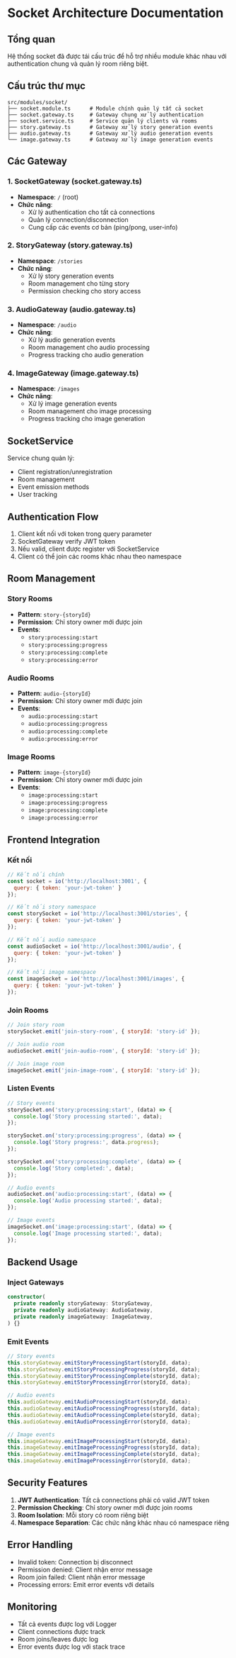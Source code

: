 # Socket Architecture Documentation

## Tổng quan

Hệ thống socket đã được tái cấu trúc để hỗ trợ nhiều module khác nhau với authentication chung và quản lý room riêng biệt.

## Cấu trúc thư mục

```
src/modules/socket/
├── socket.module.ts      # Module chính quản lý tất cả socket
├── socket.gateway.ts     # Gateway chung xử lý authentication
├── socket.service.ts     # Service quản lý clients và rooms
├── story.gateway.ts      # Gateway xử lý story generation events
├── audio.gateway.ts      # Gateway xử lý audio generation events
└── image.gateway.ts      # Gateway xử lý image generation events
```

## Các Gateway

### 1. SocketGateway (socket.gateway.ts)
- **Namespace**: `/` (root)
- **Chức năng**: 
  - Xử lý authentication cho tất cả connections
  - Quản lý connection/disconnection
  - Cung cấp các events cơ bản (ping/pong, user-info)

### 2. StoryGateway (story.gateway.ts)
- **Namespace**: `/stories`
- **Chức năng**:
  - Xử lý story generation events
  - Room management cho từng story
  - Permission checking cho story access

### 3. AudioGateway (audio.gateway.ts)
- **Namespace**: `/audio`
- **Chức năng**:
  - Xử lý audio generation events
  - Room management cho audio processing
  - Progress tracking cho audio generation

### 4. ImageGateway (image.gateway.ts)
- **Namespace**: `/images`
- **Chức năng**:
  - Xử lý image generation events
  - Room management cho image processing
  - Progress tracking cho image generation

## SocketService

Service chung quản lý:
- Client registration/unregistration
- Room management
- Event emission methods
- User tracking

## Authentication Flow

1. Client kết nối với token trong query parameter
2. SocketGateway verify JWT token
3. Nếu valid, client được register với SocketService
4. Client có thể join các rooms khác nhau theo namespace

## Room Management

### Story Rooms
- **Pattern**: `story-{storyId}`
- **Permission**: Chỉ story owner mới được join
- **Events**: 
  - `story:processing:start`
  - `story:processing:progress`
  - `story:processing:complete`
  - `story:processing:error`

### Audio Rooms
- **Pattern**: `audio-{storyId}`
- **Permission**: Chỉ story owner mới được join
- **Events**:
  - `audio:processing:start`
  - `audio:processing:progress`
  - `audio:processing:complete`
  - `audio:processing:error`

### Image Rooms
- **Pattern**: `image-{storyId}`
- **Permission**: Chỉ story owner mới được join
- **Events**:
  - `image:processing:start`
  - `image:processing:progress`
  - `image:processing:complete`
  - `image:processing:error`

## Frontend Integration

### Kết nối
```javascript
// Kết nối chính
const socket = io('http://localhost:3001', {
  query: { token: 'your-jwt-token' }
});

// Kết nối story namespace
const storySocket = io('http://localhost:3001/stories', {
  query: { token: 'your-jwt-token' }
});

// Kết nối audio namespace
const audioSocket = io('http://localhost:3001/audio', {
  query: { token: 'your-jwt-token' }
});

// Kết nối image namespace
const imageSocket = io('http://localhost:3001/images', {
  query: { token: 'your-jwt-token' }
});
```

### Join Rooms
```javascript
// Join story room
storySocket.emit('join-story-room', { storyId: 'story-id' });

// Join audio room
audioSocket.emit('join-audio-room', { storyId: 'story-id' });

// Join image room
imageSocket.emit('join-image-room', { storyId: 'story-id' });
```

### Listen Events
```javascript
// Story events
storySocket.on('story:processing:start', (data) => {
  console.log('Story processing started:', data);
});

storySocket.on('story:processing:progress', (data) => {
  console.log('Story progress:', data.progress);
});

storySocket.on('story:processing:complete', (data) => {
  console.log('Story completed:', data);
});

// Audio events
audioSocket.on('audio:processing:start', (data) => {
  console.log('Audio processing started:', data);
});

// Image events
imageSocket.on('image:processing:start', (data) => {
  console.log('Image processing started:', data);
});
```

## Backend Usage

### Inject Gateways
```typescript
constructor(
  private readonly storyGateway: StoryGateway,
  private readonly audioGateway: AudioGateway,
  private readonly imageGateway: ImageGateway,
) {}
```

### Emit Events
```typescript
// Story events
this.storyGateway.emitStoryProcessingStart(storyId, data);
this.storyGateway.emitStoryProcessingProgress(storyId, data);
this.storyGateway.emitStoryProcessingComplete(storyId, data);
this.storyGateway.emitStoryProcessingError(storyId, data);

// Audio events
this.audioGateway.emitAudioProcessingStart(storyId, data);
this.audioGateway.emitAudioProcessingProgress(storyId, data);
this.audioGateway.emitAudioProcessingComplete(storyId, data);
this.audioGateway.emitAudioProcessingError(storyId, data);

// Image events
this.imageGateway.emitImageProcessingStart(storyId, data);
this.imageGateway.emitImageProcessingProgress(storyId, data);
this.imageGateway.emitImageProcessingComplete(storyId, data);
this.imageGateway.emitImageProcessingError(storyId, data);
```

## Security Features

1. **JWT Authentication**: Tất cả connections phải có valid JWT token
2. **Permission Checking**: Chỉ story owner mới được join rooms
3. **Room Isolation**: Mỗi story có room riêng biệt
4. **Namespace Separation**: Các chức năng khác nhau có namespace riêng

## Error Handling

- Invalid token: Connection bị disconnect
- Permission denied: Client nhận error message
- Room join failed: Client nhận error message
- Processing errors: Emit error events với details

## Monitoring

- Tất cả events được log với Logger
- Client connections được track
- Room joins/leaves được log
- Error events được log với stack trace 